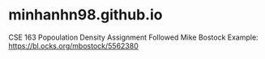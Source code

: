 # minhanhn98.github.io
CSE 163 Popoulation Density Assignment
Followed Mike Bostock Example: https://bl.ocks.org/mbostock/5562380
